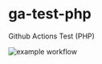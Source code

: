 # ga-test-php
Github Actions Test (PHP)


![example workflow](https://github.com/test-yuta/ga-test-php/actions/workflows/phpunit.yml/badge.svg?event=push)